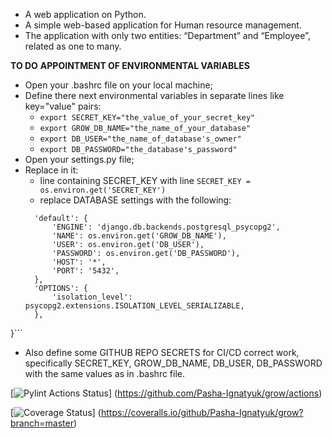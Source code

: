 - A web application on Python.
- A simple web-based application for Human resource management. 
- The application with only two entities: “Department” and “Employee”, related as one to many.

**TO DO**
**APPOINTMENT OF ENVIRONMENTAL VARIABLES** 
- Open your .bashrc file on your local machine;
- Define there next environmental variables in separate lines like key="value" pairs:  
  - `export SECRET_KEY="the_value_of_your_secret_key"`
  - `export GROW_DB_NAME="the_name_of_your_database"`
  - `export DB_USER="the_name_of_database's_owner"`
  - `export DB_PASSWORD="the_database's_password"`
- Open your settings.py file;
- Replace in it:
  - line containing SECRET_KEY with line `SECRET_KEY = os.environ.get('SECRET_KEY')`
  - replace DATABASE settings with the following:
  ```DATABASES = {
    'default': {
        'ENGINE': 'django.db.backends.postgresql_psycopg2',
        'NAME': os.environ.get('GROW_DB_NAME'),
        'USER': os.environ.get('DB_USER'),
        'PASSWORD': os.environ.get('DB_PASSWORD'),
        'HOST': '*',
        'PORT': '5432',
    },
    'OPTIONS': {
        'isolation_level': psycopg2.extensions.ISOLATION_LEVEL_SERIALIZABLE,
    },
}```
- Also define some GITHUB REPO SECRETS for CI/CD correct work, specifically SECRET_KEY, GROW_DB_NAME, DB_USER, 
DB_PASSWORD with the same values as in .bashrc file.

[![Pylint Actions Status](https://github.com/Pasha-Ignatyuk/grow/workflows/Pylint/badge.svg)] 
(https://github.com/Pasha-Ignatyuk/grow/actions)

[![Coverage Status](https://coveralls.io/repos/github/Pasha-Ignatyuk/grow/badge.svg?branch=master)]
(https://coveralls.io/github/Pasha-Ignatyuk/grow?branch=master)
